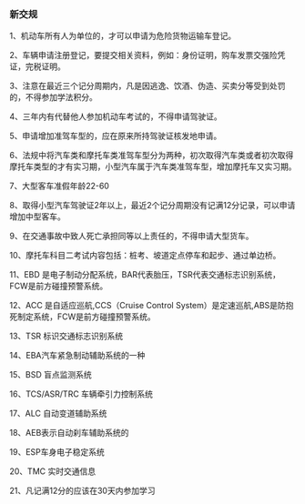 ### 新交规

1、机动车所有人为单位的，才可以申请为危险货物运输车登记。

2、车辆申请注册登记，要提交相关资料，例如：身份证明，购车发票交强险凭证，完税证明。

3、注意在最近三个记分周期内，凡是因逃逸、饮酒、伪造、买卖分等受到处罚的，不得参加学法积分。

4、三年内有代替他人参加机动车考试的，不得申请驾驶证。

5、申请增加准驾车型的，应在原来所持驾驶证核发地申请。

6、法规中将汽车类和摩托车类准驾车型分为两种，初次取得汽车类或者初次取得摩托车类型的才有实习期，小型汽车属于汽车类准驾车型，增加摩托车又实习期。

7、大型客车准假年龄22-60

8、取得小型汽车驾驶证2年以上，最近2个记分周期没有记满12分记录，可以申请增加中型客车。

9、在交通事故中致人死亡承担同等以上责任的，不得申请大型货车。

10、摩托车科目二考试内容包括：桩考、坡道定点停车和起步、通过单边桥。

11、EBD 是电子制动分配系统，BAR代表胎压，TSR代表交通标志识别系统，FCW是前方碰撞预警系统。

12、ACC 是自适应巡航,CCS（Cruise Control System）是定速巡航,ABS是防抱死制定系统，FCW是前方碰撞预警系统。

13、TSR 标识交通标志识别系统

14、EBA汽车紧急制动辅助系统的一种

15、BSD 盲点监测系统

16、TCS/ASR/TRC 车辆牵引力控制系统

17、ALC 自动变道辅助系统

18、AEB表示自动刹车辅助系统的

19、ESP车身电子稳定系统

20、TMC 实时交通信息

21、凡记满12分的应该在30天内参加学习

